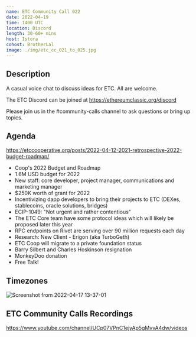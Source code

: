 ```yaml
---
name: ETC Community Call 022
date: 2022-04-19
time: 1400 UTC
location: Discord
length: 30-60+ mins
host: Istora
cohost: BrotherLal
image: ./img/etc_cc_021_to_025.jpg
---
```


## Description

A casual voice chat to discuss ideas for ETC. All are welcome.

The ETC Discord can be joined at https://ethereumclassic.org/discord

Please join us in the #community-calls channel to ask questions or bring up topics.

## Agenda

https://etccooperative.org/posts/2022-04-12-2021-retrospective-2022-budget-roadmap/

- Coop's 2022 Budget and Roadmap
- 1.6M USD budget for 2022
- New staff: core developer, project manager, communications and marketing manager
- $250K worth of grant for 2022
- Incentivizing dapp developers to bring their projects to ETC (DEXes, stablecoins, oracle solutions, bridges)
- ECIP-1049: "Not urgent and rather contentious"
- The ETC Core team have some protocol ideas which will likely be proposed later this year
- RPC endpoints on Rivet are serving over 90 million requests each day
- Research: New Client - Erigon (aka TurboGeth)
- ETC Coop will migrate to a private foundation status
- Barry Silbert and Charles Hoskinson resignation
- MonkeyDoo donation
- Free Talk!

## Timezones

![Screenshot from 2022-04-17 13-37-01](https://user-images.githubusercontent.com/82910708/163710891-aed843c7-9839-40bc-b612-f5c6ca7240e0.png)

## ETC Community Calls Recordings

https://www.youtube.com/channel/UCp07VPnC1ejyAp5gMvvA4dw/videos
